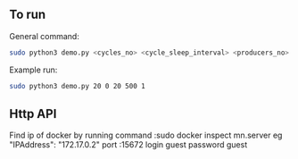 

## To run 

General command:

```bash
sudo python3 demo.py <cycles_no> <cycle_sleep_interval> <producers_no> <producer_publishes_no> <consumer_qos>
```

Example run:
```bash
sudo python3 demo.py 20 0 20 500 1
```

## Http API 
Find ip of docker by running command :sudo docker inspect mn.server eg "IPAddress": "172.17.0.2"
port :15672 login guest password guest
